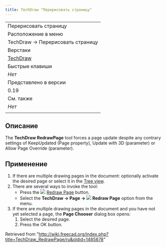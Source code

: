 ```yaml
---
title: TechDraw "Перерисовать страницу"
---
```

|  |
| --- |
| Перерисовать страницу |
| Расположение в меню |
| TechDraw → Перерисовать страницу |
| Верстаки |
| [TechDraw](/TechDraw_Workbench/ru "TechDraw Workbench/ru") |
| Быстрые клавиши |
| *Нет* |
| Представлено в версии |
| 0.19 |
| См. также |
| *Нет* |
|  |

## Описание

The **TechDraw RedrawPage** tool forces a page update despite any contrary settings of KeepUpdated (Page property), Update with 3D (parameter) or Allow Page Override (parameter).

## Применение

1. If there are multiple drawing pages in the document: optionally activate the desired page or select it in the [Tree view](/Tree_view "Tree view").
2. There are several ways to invoke the tool:
   * Press the ![](/images/TechDraw_RedrawPage.svg) [Redraw Page](/TechDraw_RedrawPage "TechDraw RedrawPage") button.
   * Select the **TechDraw → Page → ![](/images/TechDraw_RedrawPage.svg) Redraw Page** option from the menu.
3. If there are multiple drawing pages in the document and you have not yet selected a page, the **Page Chooser** dialog box opens:
   1. Select the desired page.
   2. Press the OK button.

Retrieved from "<http://wiki.freecad.org/index.php?title=TechDraw_RedrawPage/ru&oldid=1485878>"